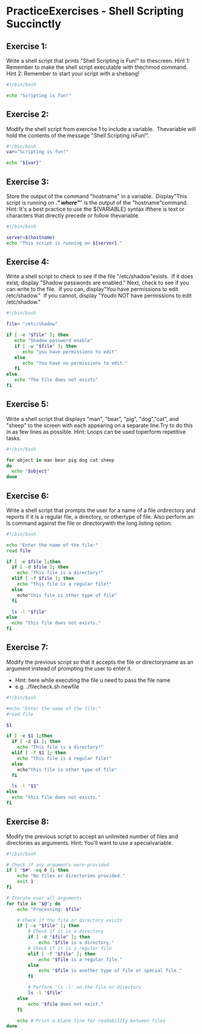 # Practice​ ​Exercises​ ​-​ ​Shell​ ​Scripting​ ​Succinctly

## Exercise​ ​1:
Write​ ​a​ ​shell​ ​script​ ​that​ ​prints​ ​"Shell​ ​Scripting​ ​is​ ​Fun!"​ ​to​ ​the​ ​screen.
Hint​ ​1:
Remember​ ​to​ ​make​ ​the​ ​shell​ ​script​ ​executable​ ​with​ ​the​ ​chmod​ ​command.
Hint​ ​2:
Remember​ ​to​ ​start​ ​your​ ​script​ ​with​ ​a​ ​shebang!

```sh
#!/bin/bash 

echo "Scripting is fun!"

```
## Exercise​ ​2:
Modify​ ​the​ ​shell​ ​script​ ​from​ ​exercise​ ​1​ ​to​ ​include​ ​a​ ​variable.​ ​ ​The​ ​variable​ ​will​ ​hold​ ​the​ ​contents
of​ ​the​ ​message​ ​"Shell​ ​Scripting​ ​is​ ​Fun!".

```sh
#!/bin/bash 
var="Scripting is fun!"

echo "${var}"
```
## Exercise​ ​3:
Store​ ​the​ ​output​ ​of​ ​the​ ​command​ ​"hostname"​ ​in​ ​a​ ​variable.​ ​ ​Display​ ​"This​ ​script​ ​is​ ​running​ ​on
_______."​ ​where​ ​"_______"​ ​is​ ​the​ ​output​ ​of​ ​the​ ​"hostname"​ ​command.
Hint:
It's​ ​a​ ​best​ ​practice​ ​to​ ​use​ ​the​ ​${VARIABLE}​ ​syntax​ ​if​ ​there​ ​is​ ​text​ ​or​ ​characters​ ​that​ ​directly
precede​ ​or​ ​follow​ ​the​ ​variable.

```sh
#!/bin/bash

server=$(hostname)
echo "This script is running on ${server}."
```
## Exercise​ ​4:
Write​ ​a​ ​shell​ ​script​ ​to​ ​check​ ​to​ ​see​ ​if​ ​the​ ​file​ ​"/etc/shadow"​ ​exists.​ ​ ​If​ ​it​ ​does​ ​exist,​ ​display
"Shadow​ ​passwords​ ​are​ ​enabled."​ ​ ​Next,​ ​check​ ​to​ ​see​ ​if​ ​you​ ​can​ ​write​ ​to​ ​the​ ​file.​ ​ ​If​ ​you​ ​can,
display​ ​"You​ ​have​ ​permissions​ ​to​ ​edit​ ​/etc/shadow."​ ​ ​If​ ​you​ ​cannot,​ ​display​ ​"You​ ​do​ ​NOT​ ​have
permissions​ ​to​ ​edit​ ​/etc/shadow."

```sh
#!/bin/bash

file= "/etc/shadow"

if [ -e "$file" ]; then
   echo "Shadow password enable"
   if [ -w "$file" ]; then
      echo "you have permissions to edit"
   else
      echo "You have no permissions to edit."
   fi
else
   echo "The file does not exists"
fi
```

## Exercise​ ​5:
Write​ ​a​ ​shell​ ​script​ ​that​ ​displays​ ​"man",​ ​"bear",​ ​"pig",​ ​"dog",​ ​"cat",​ ​and​ ​"sheep"​ ​to​ ​the​ ​screen​ ​with
each​ ​appearing​ ​on​ ​a​ ​separate​ ​line.​ ​ ​Try​ ​to​ ​do​ ​this​ ​in​ ​as​ ​few​ ​lines​ ​as​ ​possible.
Hint:​ ​Loops​ ​can​ ​be​ ​used​ ​to​ ​perform​ ​repetitive​ ​tasks.

```sh
#!/bin/bash

for object in man bear pig dog cat sheep
do
  echo "$object"
done

```
## Exercise​ ​6:
Write​ ​a​ ​shell​ ​script​ ​that​ ​prompts​ ​the​ ​user​ ​for​ ​a​ ​name​ ​of​ ​a​ ​file​ ​or​ ​directory​ ​and​ ​reports​ ​if​ ​it​ ​is​ ​a
regular​ ​file,​ ​a​ ​directory,​ ​or​ ​other​ ​type​ ​of​ ​file.
Also​ ​perform​ ​an​ ​ls​ ​command​ ​against​ ​the​ ​file​ ​or​ ​directory​ ​with​ ​the​ ​long​ ​listing​ ​option.

```sh
#!/bin/bash

echo "Enter the name of the file:"
read file

if [ -e $file ];then
  if [ -d $file ]; then
    echo "This file is a directory!"
  elif [ -f $file ]; then
    echo "this file is a regular file!"
  else
    echo"this file is other type of file"
  fi

  ls -l "$file"
else
  echo "this file does not exists."
fi

```
## Exercise​ ​7:
Modify​ ​the​ ​previous​ ​script​ ​so​ ​that​ ​it​ ​accepts​ ​the​ ​file​ ​or​ ​directory​ ​name​ ​as​ ​an​ ​argument​ ​instead​ ​of
prompting​ ​the​ ​user​ ​to​ ​enter​ ​it.

- Hint: here while executing the file u need to pass the file name
- e.g. ./filecheck.sh newfile

```sh
#!/bin/bash

#echo "Enter the name of the file:"
#read file

$1

if [ -e $1 ];then
  if [ -d $1 ]; then
    echo "This file is a directory!"
  elif [ -f $1 ]; then
    echo "this file is a regular file!"
  else
    echo"this file is other type of file"
  fi

  ls -l "$1"
else
  echo "this file does not exists."
fi
```
## Exercise​ ​8:
Modify​ ​the​ ​previous​ ​script​ ​to​ ​accept​ ​an​ ​unlimited​ ​number​ ​of​ ​files​ ​and​ ​directories​ ​as​ ​arguments.
Hint:​ ​You'll​ ​want​ ​to​ ​use​ ​a​ ​special​ ​variable.

```sh
#!/bin/bash

# Check if any arguments were provided
if [ "$#" -eq 0 ]; then
    echo "No files or directories provided."
    exit 1
fi

# Iterate over all arguments
for file in "$@"; do
    echo "Processing: $file"

    # Check if the file or directory exists
    if [ -e "$file" ]; then
        # Check if it is a directory
        if [ -d "$file" ]; then
            echo "$file is a directory."
        # Check if it is a regular file
        elif [ -f "$file" ]; then
            echo "$file is a regular file."
        else
            echo "$file is another type of file or special file."
        fi

        # Perform 'ls -l' on the file or directory
        ls -l "$file"
    else
        echo "$file does not exist."
    fi

    echo # Print a blank line for readability between files
done
```